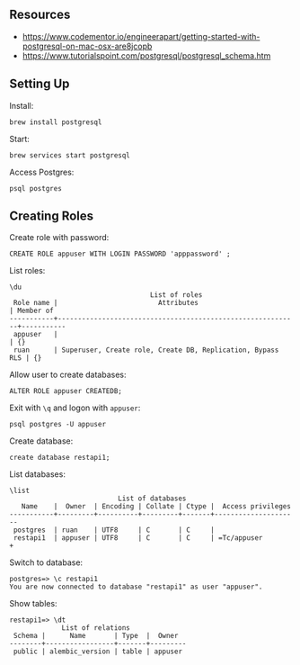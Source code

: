 ## Resources

- https://www.codementor.io/engineerapart/getting-started-with-postgresql-on-mac-osx-are8jcopb
- https://www.tutorialspoint.com/postgresql/postgresql_schema.htm

## Setting Up

Install:

```
brew install postgresql
```

Start:

```
brew services start postgresql
```

Access Postgres:

```
psql postgres
```

## Creating Roles

Create role with password:

```
CREATE ROLE appuser WITH LOGIN PASSWORD 'apppassword' ;
```

List roles:

```
\du
                                   List of roles
 Role name |                         Attributes                         | Member of
-----------+------------------------------------------------------------+-----------
 appuser   |                                                            | {}
 ruan      | Superuser, Create role, Create DB, Replication, Bypass RLS | {}

```

Allow user to create databases:

```
ALTER ROLE appuser CREATEDB;
```

Exit with `\q` and logon with `appuser`:

```
psql postgres -U appuser
```

Create database:

```
create database restapi1;
```

List databases:

```
\list
                           List of databases
   Name    |  Owner  | Encoding | Collate | Ctype |  Access privileges
-----------+---------+----------+---------+-------+---------------------
 postgres  | ruan    | UTF8     | C       | C     |
 restapi1  | appuser | UTF8     | C       | C     | =Tc/appuser        +
```

Switch to database:

```
postgres=> \c restapi1
You are now connected to database "restapi1" as user "appuser".
```

Show tables:

```
restapi1=> \dt
             List of relations
 Schema |      Name       | Type  |  Owner
--------+-----------------+-------+---------
 public | alembic_version | table | appuser
```
